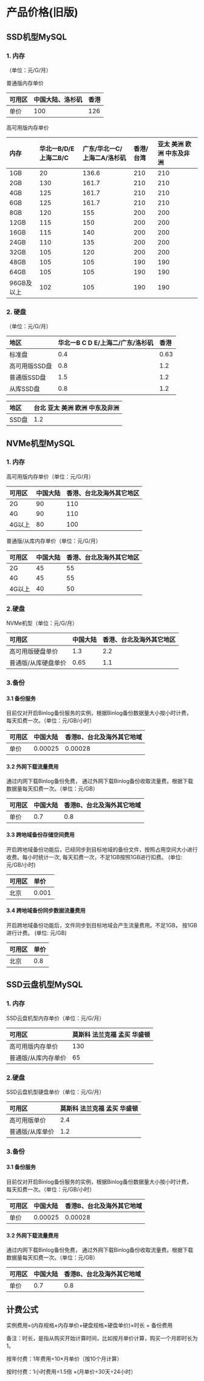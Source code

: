 # 产品价格(旧版)

## SSD机型MySQL

### 1. 内存

（单位：元/G/月）

普通版内存单价

| 可用区 | 中国大陆、洛杉矶 | 香港  | 
| :--- | :------------- | :--- | 
| 单价  | 100           | 126 | 

高可用版内存单价

| 内存      | 华北一B/D/E 上海二B/C | 广东/华北一C/上海二A/洛杉矶 | 香港/台湾 |  亚太 美洲 欧洲 中东及非洲 |
| :------- | :--------------- | :---------------- | :----- |  :----------------------------- |
| 1GB     | 20              | 136.6            | 210   |  210                           |
| 2GB     | 130             | 161.7            | 210   |  210                           |
| 4GB     | 125             | 161.7            | 210   |  210                           |
| 6GB     | 125             | 161.7            | 210   |  210                           |
| 8GB     | 120             | 155              | 200   |  200                           |
| 12GB    | 115             | 150              | 200   | 200                           |
| 16GB    | 115             | 140              | 200   |  200                           |
| 24GB    | 110             | 135              | 200   |  200                           |
| 32GB    | 105             | 120              | 200   |  200                           |
| 48GB    | 105             | 105              | 190   |  190                           |
| 64GB    | 105             | 105              | 190   |  190                           |
| 96GB及以上 | 102             | 105              | 190   |  190                           |

### 2. 硬盘

（单位：元/G/月）

| 地区       | 华北一B C D E/上海二/广东/洛杉矶 |  香港   |
| :-------- | :----------------------- | :---- | 
| 标准盘      | 0.4             | 0.63 |
| 高可用版SSD盘 | 0.8             | 1.2  |
| 普通版SSD盘  | 1.5             | 1.2  | 
| 从库SSD盘   | 0.8             | 1.2  | 

| 地区   | 台北 亚太 美洲 欧洲 中东及非洲 |
| :---- | :----------------------------------- |
| SSD盘 | 1.2                                 |

## NVMe机型MySQL

### 1. 内存

高可用版内存单价（单位：元/G/月）

| 可用区 | 中国大陆  | 香港、台北及海外其它地区  |
| :--- | :--- | :--- | 
| 2G  | 90 | 110 | 
| 4G  | 90 | 110 | 
| 4G以上  | 80 | 100 | 

普通版/从库内存单价（单位：元/G/月）

| 可用区 | 中国大陆  | 香港、台北及海外其它地区  |
| :--- | :--- | :--- | 
| 2G  | 45 | 55 | 
| 4G  | 45 | 55 | 
| 4G以上  | 40 | 50 | 

### 2.硬盘

NVMe机型（单位：元/G/月）

| 可用区 | 中国大陆  | 香港、台北及海外其它地区  |
| :--- |:--- | :--- | 
| 高可用版硬盘单价  | 1.3 | 2.2 | 
| 普通版/从库硬盘单价  | 0.65 | 1.1 | 

### 3.备份

#### 3.1 备份服务

目前仅对开启Binlog备份服务的实例，根据Binlog备份数据量大小按小时计费， 每天扣费一次。（单位：元/GB/小时）

| 可用区 | 中国大陆  | 香港B、台北及海外其它地域 |
| :--- |:--- | :--- | 
| 单价  | 0.00025 | 0.00028 |

#### 3.2 外网下载流量费用

通过内网下载Binlog备份免费， 通过外网下载Binlog备份收取流量费。根据下载数据量每天扣费一次。（单位：元/GB）

| 可用区 | 中国大陆  | 香港B、台北及海外其它地域 |
| :--- |:--- | :--- | 
| 单价  | 0.7 | 0.8 |


#### 3.3 跨地域备份存储空间费用

开启跨地域备份功能后，已经同步到目标地域的备份文件，按照占用空间大小进行收费。每小时统计一次, 每天扣费一次，不足1GB按照1GB进行扣费。 (单位: 元/GB/小时)

| 可用区 | 单价 |
| :--- |:--- |
| 北京  |  0.001 |

#### 3.4 跨地域备份同步数据流量费用

开启跨地域备份功能后，文件同步到目标地域会产生流量费用。不足1GB， 按1GB进行计费。 (单位: 元/GB)

| 可用区 | 单价 |
| :--- |:--- |
| 北京  |  0.8 |


## SSD云盘机型MySQL

### 1. 内存

SSD云盘机型内存单价（单位：元/G/月）

| 可用区 | 莫斯科 法兰克福 孟买 华盛顿  | 
| :--- |:--- |
| 高可用版内存单价  | 130 |
| 普通版/从库内存单价  | 65|

### 2.硬盘

SSD云盘机型硬盘单价（单位：元/G/月）

| 可用区 | 莫斯科 法兰克福 孟买 华盛顿  | 
| :--- |:--- |
| 高可用版单价  | 2.4 |
| 普通版/从库单价 | 1.2|

### 3.备份

#### 3.1 备份服务

目前仅对开启Binlog备份服务的实例，根据Binlog备份数据量大小按小时计费， 每天扣费一次。（单位：元/GB/小时）

| 可用区 | 中国大陆  | 香港B、台北及海外其它地域 |
| :--- |:--- | :--- | 
| 单价  | 0.00025 | 0.00028 |

#### 3.2 外网下载流量费用

通过内网下载Binlog备份免费， 通过外网下载Binlog备份收取流量费。根据下载数据量每天扣费一次。（单位：元/GB）

| 可用区 | 中国大陆  | 香港B、台北及海外其它地域 |
| :--- |:--- | :--- | 
| 单价  | 0.7 | 0.8 |


## 计费公式

实例费用=(内存规格×内存单价+硬盘规格×硬盘单价)×时长 + 备份费用

备注：时长，是指从购买开始计算时间，比如按月单价计算，购买一个月即时长为1。

按年付费：1年费用=10×月单价（按10个月计算）

按时付费：1小时费用=1.5倍 ×(月单价÷30天÷24小时）

